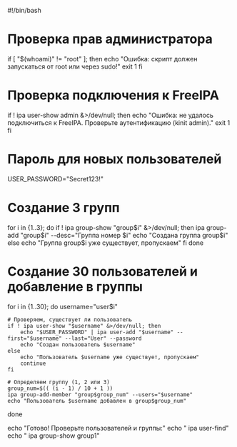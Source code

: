 #!/bin/bash

# Проверка прав администратора
if [ "$(whoami)" != "root" ]; then
    echo "Ошибка: скрипт должен запускаться от root или через sudo!"
    exit 1
fi

# Проверка подключения к FreeIPA
if ! ipa user-show admin &>/dev/null; then
    echo "Ошибка: не удалось подключиться к FreeIPA. Проверьте аутентификацию (kinit admin)."
    exit 1
fi

# Пароль для новых пользователей
USER_PASSWORD="Secret123!"

# Создание 3 групп
for i in {1..3}; do
    if ! ipa group-show "group$i" &>/dev/null; then
        ipa group-add "group$i" --desc="Группа номер $i"
        echo "Создана группа group$i"
    else
        echo "Группа group$i уже существует, пропускаем"
    fi
done

# Создание 30 пользователей и добавление в группы
for i in {1..30}; do
    username="user$i"
    
    # Проверяем, существует ли пользователь
    if ! ipa user-show "$username" &>/dev/null; then
        echo "$USER_PASSWORD" | ipa user-add "$username" --first="$username" --last="User" --password
        echo "Создан пользователь $username"
    else
        echo "Пользователь $username уже существует, пропускаем"
        continue
    fi

    # Определяем группу (1, 2 или 3)
    group_num=$(( (i - 1) / 10 + 1 ))
    ipa group-add-member "group$group_num" --users="$username"
    echo "Пользователь $username добавлен в group$group_num"
done

echo "Готово! Проверьте пользователей и группы:"
echo "  ipa user-find"
echo "  ipa group-show group1"
